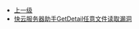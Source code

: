 * [上一级](docs/wy876_poc/)
* [快云服务器助手GetDetail任意文件读取漏洞](docs/wy876_poc/%E5%BF%AB%E4%BA%91/%E5%BF%AB%E4%BA%91%E6%9C%8D%E5%8A%A1%E5%99%A8%E5%8A%A9%E6%89%8BGetDetail%E4%BB%BB%E6%84%8F%E6%96%87%E4%BB%B6%E8%AF%BB%E5%8F%96%E6%BC%8F%E6%B4%9E.md)
